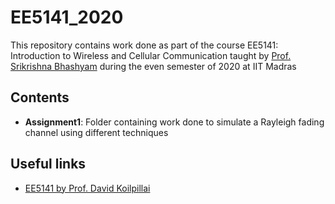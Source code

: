 # EE5141_2020

This repository contains work done as part of the course EE5141: Introduction to Wireless and Cellular Communication taught by [Prof. Srikrishna Bhashyam](http://www.ee.iitm.ac.in/~skrishna/) during the even semester of 2020 at IIT Madras 

## Contents

- __Assignment1__: Folder containing work done to simulate a Rayleigh fading channel using different techniques

## Useful links

- [EE5141 by Prof. David Koilpillai](https://nptel.ac.in/courses/106/106/106106167/)
